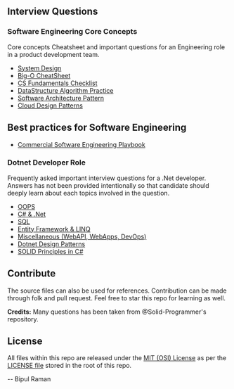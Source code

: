## Interview Questions

### Software Engineering Core Concepts
Core concepts Cheatsheet and important questions for an Engineering role in a product development team.

- [System Design](Engineering/SystemDesign.md)
- [Big-O CheatSheet](https://www.bigocheatsheet.com)
- [CS Fundamentals Checklist](https://github.com/jwasham/coding-interview-university/blob/master/README.md)
- [DataStructure Algorithm Practice](https://leetcode.com)
- [Software Architecture Pattern](https://www.geeksforgeeks.org/types-of-software-architecture-patterns)
- [Cloud Design Patterns](https://docs.microsoft.com/en-us/azure/architecture/patterns)

## Best practices for Software Engineering
- [Commercial Software Engineering Playbook](https://github.com/microsoft/code-with-engineering-playbook)

### Dotnet Developer Role
Frequently asked important interview questions for a .Net developer. Answers has not been provided intentionally so that candidate should deeply learn about each topics involved in the question.

- [OOPS](DotnetDeveloper/OOPS.md)
- [C# & .Net](DotnetDeveloper/CSharpDotNet.md)
- [SQL](DotnetDeveloper/SQL.md)
- [Entity Framework & LINQ](DotnetDeveloper/EntityFrameworkLinq.md)
- [Miscellaneous (WebAPI, WebApps, DevOps)](DotnetDeveloper/DotNetMiscellaneous.md)
- [Dotnet Design Patterns](https://www.dofactory.com/net/design-patterns)
- [SOLID Principles in C#](https://www.c-sharpcorner.com/UploadFile/damubetha/solid-principles-in-C-Sharp)

## Contribute
The source files can also be used for references. Contribution can be made through folk and pull request. Feel free to star this repo for learning as well.

**Credits:**
Many questions has been taken from @Solid-Programmer's repository.

## License
All files within this repo are released under the [MIT (OSI) License]( https://en.wikipedia.org/wiki/MIT_License) as per the [LICENSE file](https://github.com/BipulRaman/InterviewQuestions/blob/master/LICENSE) stored in the root of this repo.

--
Bipul Raman